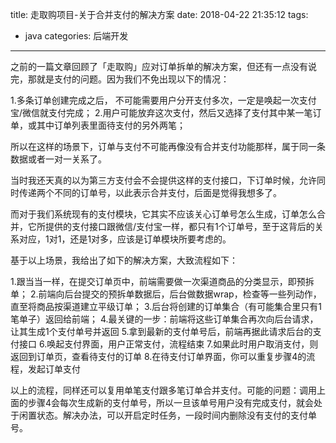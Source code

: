 title: 走取购项目-关于合并支付的解决方案
date: 2018-04-22 21:35:12
tags:
- java
categories: 后端开发
---
之前的一篇文章回顾了「走取购」应对订单拆单的解决方案，但还有一点没有说完，那就是支付的问题。因为我们不免出现以下的情况：

1.多条订单创建完成之后， 不可能需要用户分开支付多次，一定是唤起一次支付宝/微信就支付完成；
2.用户可能放弃这次支付，然后又选择了支付其中某一笔订单，或其中订单列表里面待支付的另外两笔；

所以在这样的场景下，订单与支付不可能再像没有合并支付功能那样，属于同一条数据或者一对一关系了。<!-- more -->

当时我还天真的以为第三方支付会不会提供这样的支付接口，下订单时候，允许同时传递两个不同的订单号，以此表示合并支付，后面是觉得我想多了。

而对于我们系统现有的支付模块，它其实不应该关心订单号怎么生成，订单怎么合并，它所提供的支付接口跟微信/支付宝一样，都只有1个订单号，至于这背后的关系对应，1对1，还是1对多，应该是订单模块所要考虑的。

基于以上场景，我给出了如下的解决方案，大致流程如下：

1.跟当当一样，在提交订单页中，前端需要做一次渠道商品的分类显示，即预拆单；
2.前端向后台提交的预拆单数据后，后台做数据wrap，检查等一些列动作，直至将商品按渠道建立平级订单；
3.后台将创建的订单集合（有可能集合里只有1笔单子）返回给前端；
4.最关键的一步：前端将这些订单集合再次向后台请求，让其生成1个支付单号并返回
5.拿到最新的支付单号后，前端再据此请求后台的支付接口
6.唤起支付界面，用户正常支付，流程结束
7.如果此时用户取消支付，则返回到订单页，查看待支付的订单
8.在待支付订单界面，你可以重复步骤4的流程，发起订单支付

以上的流程，同样还可以复用单笔支付跟多笔订单合并支付。可能的问题：调用上面的步骤4会每次生成新的支付单号，所以一旦该单号用户没有完成支付，就会处于闲置状态。解决办法，可以开启定时任务，一段时间内删除没有支付的支付单号。